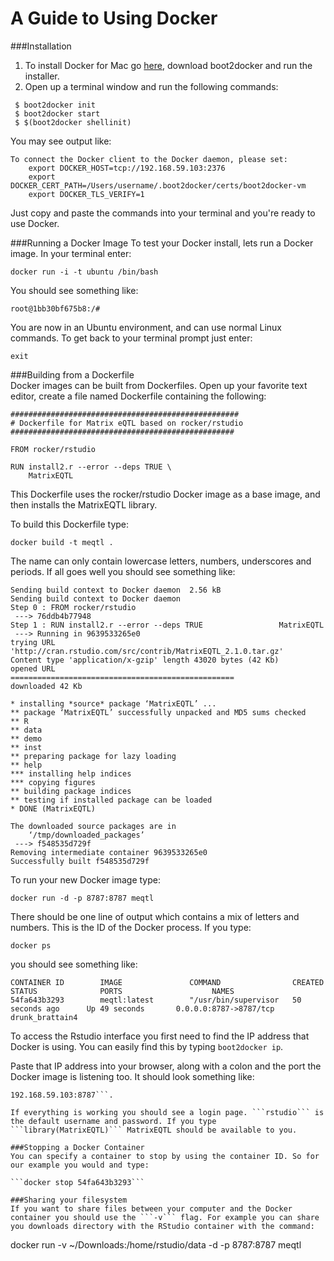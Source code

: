 A Guide to Using Docker
===========

###Installation
1. To install Docker for Mac go [here](https://github.com/boot2docker/osx-installer/releases/tag/v1.3.2), download boot2docker and run the installer.
2. Open up a terminal window and run the following commands:  

```
 $ boot2docker init
 $ boot2docker start  
 $ $(boot2docker shellinit)  
```  
You may see output like:

```
To connect the Docker client to the Docker daemon, please set:
    export DOCKER_HOST=tcp://192.168.59.103:2376
    export DOCKER_CERT_PATH=/Users/username/.boot2docker/certs/boot2docker-vm
    export DOCKER_TLS_VERIFY=1
```
Just copy and paste the commands into your terminal and you're ready to use Docker. 

###Running a Docker Image
To test your Docker install, lets run a Docker image.
In your terminal enter:  
```
docker run -i -t ubuntu /bin/bash
```  
You should see something like:  
```
root@1bb30bf675b8:/#
```  
You are now in an Ubuntu environment, and can use normal Linux commands. To get back to your terminal prompt just enter:  
```
exit
```  
###Building from a Dockerfile  
Docker images can be built from Dockerfiles. Open up your favorite text editor, create a file named Dockerfile containing the following:  

```  
###################################################
# Dockerfile for Matrix eQTL based on rocker/rstudio
##################################################

FROM rocker/rstudio

RUN install2.r --error --deps TRUE \
	MatrixEQTL 
```  
This Dockerfile uses the rocker/rstudio Docker image as a base image, and then installs the MatrixEQTL library.  

To build this Dockerfile type:  
```  
docker build -t meqtl .
```  
The name can only contain lowercase letters, numbers, underscores and periods. 
If all goes well you should see something like:  

```
Sending build context to Docker daemon  2.56 kB
Sending build context to Docker daemon 
Step 0 : FROM rocker/rstudio
 ---> 76ddb4b77948
Step 1 : RUN install2.r --error --deps TRUE 				MatrixEQTL
 ---> Running in 9639533265e0
trying URL 'http://cran.rstudio.com/src/contrib/MatrixEQTL_2.1.0.tar.gz'
Content type 'application/x-gzip' length 43020 bytes (42 Kb)
opened URL
==================================================
downloaded 42 Kb

* installing *source* package ‘MatrixEQTL’ ...
** package ‘MatrixEQTL’ successfully unpacked and MD5 sums checked
** R
** data
** demo
** inst
** preparing package for lazy loading
** help
*** installing help indices
*** copying figures
** building package indices
** testing if installed package can be loaded
* DONE (MatrixEQTL)

The downloaded source packages are in
	‘/tmp/downloaded_packages’
 ---> f548535d729f
Removing intermediate container 9639533265e0
Successfully built f548535d729f

``` 

To run your new Docker image type:  

```
docker run -d -p 8787:8787 meqtl
```

There should be one line of output which contains a mix of letters and numbers. This is the ID of the Docker process. If you type: 
```
docker ps
```
you should see something like:  

```
CONTAINER ID        IMAGE               COMMAND                CREATED             STATUS              PORTS                    NAMES
54fa643b3293        meqtl:latest        "/usr/bin/supervisor   50 seconds ago      Up 49 seconds       0.0.0.0:8787->8787/tcp   drunk_brattain4
```

To access the Rstudio interface you first need to find the IP address that Docker is using. You can easily find this by typing ```boot2docker ip```. 

Paste that IP address into your browser, along with a colon and the port the Docker image is listening too. It should look something like: 
```
192.168.59.103:8787```. 

If everything is working you should see a login page. ```rstudio``` is the default username and password. If you type ```library(MatrixEQTL)``` MatrixEQTL should be available to you.

###Stopping a Docker Container
You can specify a container to stop by using the container ID. So for our example you would and type:

```docker stop 54fa643b3293```

###Sharing your filesystem
If you want to share files between your computer and the Docker container you should use the ```-v``` flag. For example you can share you downloads directory with the RStudio container with the command:

```
docker run -v ~/Downloads:/home/rstudio/data -d -p 8787:8787 meqtl
```  
